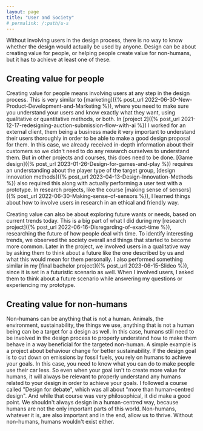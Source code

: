 ```yaml
---
layout: page
title: "User and Society"
# permalink: /:path/u-s
---
```


Without involving users in the design process, there is no way to know whether the design would actually be used by anyone. Design can be about creating value for people, or helping people create value for non-humans, but it has to achieve at least one of these. 

## Creating value for people
Creating value for people means involving users at any step in the design process. This is very similar to [marketing]({% post_url 2022-06-30-New-Product-Development-and-Marketing %}), where you need to make sure you understand your users and know exactly what they want, using qualitative or quantitative methods, or both. In [project 2]({% post_url 2021-12-17-redesigning-auction-submission-flow-with-ai %}) I worked for an external client, them being a business made it very important to understand their users thoroughly in order to be able to make a good design proposal for them. In this case, we already received in-depth information about their customers so we didn't need to do any research ourselves to understand them. But in other projects and courses, this does need to be done. [Game design]({% post_url 2023-01-26-Design-for-games-and-play %}) requires an understanding about the player type of the target group, [design innovation methods]({% post_url 2023-04-13-Design-Innovation-Methods %}) also required this along with actually performing a user test with a prototype. In research projects, like the course [making sense of sensors]({% post_url 2022-06-30-Making-sense-of-sensors %}), I learned things about how to involve users in research in an ethical and friendly way.

Creating value can also be about exploring future wants or needs, based on current trends today. This is a big part of what I did during my [research project]({% post_url 2022-06-16-Disregarding-of-exact-time %}), researching the future of how people deal with time. To identify interesting trends, we observed the society overall and things that started to become more common. Later in the project, we involved users in a qualitative way by asking them to think about a future like the one described by us and what this would mean for them personally. I also performed something similar in my [final bachelor project]({% post_url 2023-06-15-Slideo %}), since it is set in a futuristic scenario as well. When I involved users, I asked them to think about a future scenario while answering my questions or experiencing my prototype.

## Creating value for non-humans
Non-humans can be anything that is not a human. Animals, the environment, sustainability, the things we use, anything that is not a human being can be a target for a design as well. In this case, humans still need to be involved in the design process to properly understand how to make them behave in a way beneficial for the targeted non-human. A simple example is a project about behaviour change for better sustainability. If the design goal is to cut down on emissions by fossil fuels, you rely on humans to achieve your goals. In this case, you need to know what you can do to make people use their car less. So even when your goal isn't to create more value for humans, it will always be relevant to properly understand any humans related to your design in order to achieve your goals. I followed a course called "Design for debate", which was all about "more than human-centred design". And while that course was very philosophical, it did make a good point. We shouldn't always design in a human-centred way, because humans are not the only important parts of this world. Non-humans, whatever it is, are also important and in the end, allow us to thrive. Without non-humans, humans wouldn't exist either. 